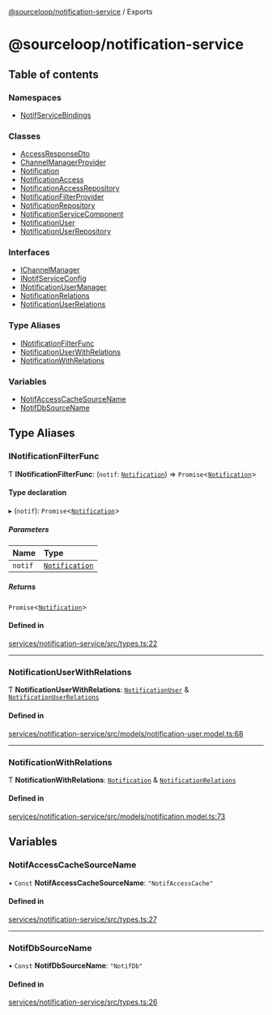 [@sourceloop/notification-service](README.md) / Exports

# @sourceloop/notification-service

## Table of contents

### Namespaces

- [NotifServiceBindings](modules/NotifServiceBindings.md)

### Classes

- [AccessResponseDto](classes/AccessResponseDto.md)
- [ChannelManagerProvider](classes/ChannelManagerProvider.md)
- [Notification](classes/Notification.md)
- [NotificationAccess](classes/NotificationAccess.md)
- [NotificationAccessRepository](classes/NotificationAccessRepository.md)
- [NotificationFilterProvider](classes/NotificationFilterProvider.md)
- [NotificationRepository](classes/NotificationRepository.md)
- [NotificationServiceComponent](classes/NotificationServiceComponent.md)
- [NotificationUser](classes/NotificationUser.md)
- [NotificationUserRepository](classes/NotificationUserRepository.md)

### Interfaces

- [IChannelManager](interfaces/IChannelManager.md)
- [INotifServiceConfig](interfaces/INotifServiceConfig.md)
- [INotificationUserManager](interfaces/INotificationUserManager.md)
- [NotificationRelations](interfaces/NotificationRelations.md)
- [NotificationUserRelations](interfaces/NotificationUserRelations.md)

### Type Aliases

- [INotificationFilterFunc](modules.md#inotificationfilterfunc)
- [NotificationUserWithRelations](modules.md#notificationuserwithrelations)
- [NotificationWithRelations](modules.md#notificationwithrelations)

### Variables

- [NotifAccessCacheSourceName](modules.md#notifaccesscachesourcename)
- [NotifDbSourceName](modules.md#notifdbsourcename)

## Type Aliases

### INotificationFilterFunc

Ƭ **INotificationFilterFunc**: (`notif`: [`Notification`](classes/Notification.md)) => `Promise`<[`Notification`](classes/Notification.md)\>

#### Type declaration

▸ (`notif`): `Promise`<[`Notification`](classes/Notification.md)\>

##### Parameters

| Name | Type |
| :------ | :------ |
| `notif` | [`Notification`](classes/Notification.md) |

##### Returns

`Promise`<[`Notification`](classes/Notification.md)\>

#### Defined in

[services/notification-service/src/types.ts:22](https://github.com/sourcefuse/loopback4-microservice-catalog/blob/089fc2dc0/services/notification-service/src/types.ts#L22)

___

### NotificationUserWithRelations

Ƭ **NotificationUserWithRelations**: [`NotificationUser`](classes/NotificationUser.md) & [`NotificationUserRelations`](interfaces/NotificationUserRelations.md)

#### Defined in

[services/notification-service/src/models/notification-user.model.ts:68](https://github.com/sourcefuse/loopback4-microservice-catalog/blob/089fc2dc0/services/notification-service/src/models/notification-user.model.ts#L68)

___

### NotificationWithRelations

Ƭ **NotificationWithRelations**: [`Notification`](classes/Notification.md) & [`NotificationRelations`](interfaces/NotificationRelations.md)

#### Defined in

[services/notification-service/src/models/notification.model.ts:73](https://github.com/sourcefuse/loopback4-microservice-catalog/blob/089fc2dc0/services/notification-service/src/models/notification.model.ts#L73)

## Variables

### NotifAccessCacheSourceName

• `Const` **NotifAccessCacheSourceName**: ``"NotifAccessCache"``

#### Defined in

[services/notification-service/src/types.ts:27](https://github.com/sourcefuse/loopback4-microservice-catalog/blob/089fc2dc0/services/notification-service/src/types.ts#L27)

___

### NotifDbSourceName

• `Const` **NotifDbSourceName**: ``"NotifDb"``

#### Defined in

[services/notification-service/src/types.ts:26](https://github.com/sourcefuse/loopback4-microservice-catalog/blob/089fc2dc0/services/notification-service/src/types.ts#L26)

